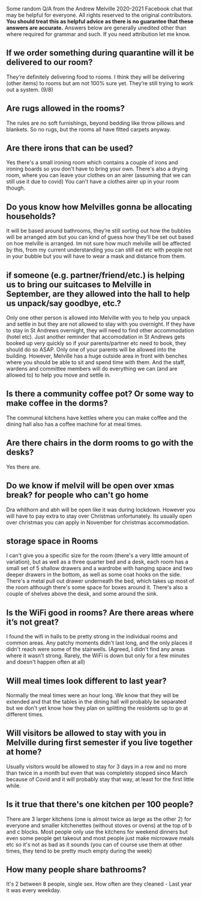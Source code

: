 Some random Q/A from the Andrew Melville 2020-2021 Facebook chat that may be helpful for everyone. All rights reserved to the original contributors. **You should treat this as  helpful advice as there is no guarantee that these answers are accurate.** Answers below are generally unedited other than where required for grammar and such. If you need attribution let me know.

## If we order something during quarantine will it be delivered to our room?

They’re definitely delivering food to rooms. I think they will be delivering (other items) to rooms but am not 100% sure yet. They’re still trying to work out a system. (9/8)

## Are rugs allowed in the rooms?

The rules are no soft furnishings, beyond bedding like throw pillows and blankets. So no rugs, but the rooms all have fitted carpets anyway.

## Are there irons that can be used?

Yes there's a small ironing room which contains a couple of irons and ironing boards so you don't have to bring your own. There's also a drying room, where you can leave your clothes on an airer (assuming that we can still use it due to covid)  You can't have a clothes airer up in your room though.

## Do yous know how Melvilles gonna be allocating households?

It will be based around bathrooms, they’re still sorting out how the bubbles will be arranged atm but you can kind of guess how they’ll be set out based on hoe melville is arranged. Im not sure how much melville will be affected by this, from my current understanding you can still eat etc with people not in your bubble but you will have to wear a mask and distance from them.

## if someone (e.g. partner/friend/etc.) is helping us to bring our suitcases to Melville in September, are they allowed into the hall to help us unpack/say goodbye, etc.?

Only one other person is allowed into Melville with you to help you unpack and settle in but they are not allowed to stay with you overnight. If they have to stay in St Andrews overnight, they will need to find other accommodation (hotel etc). Just another reminder that accomodation in St Andrews gets booked up very quickly so if your parents/partner etc need to book, they should do so ASAP. Only one of your parents will be allowed into the building. However, Melville has a huge outside area in front with benches where you should be able to sit and spend time with them. And the staff, wardens and committee members will do everything we can (and are allowed to) to help you move and settle in.

## Is there a community coffee pot? Or some way to make coffee in the dorms?

The communal kitchens have kettles where you can make coffee and the dining hall also has a coffee machine for at meal times.

## Are there chairs in the dorm rooms to go with the desks?

Yes there are.

## Do we know if melvil will be open over xmas break? for people who can't go home

Dra whithorn and abh will be open like it was during lockdown. However you will have to pay extra to stay over Christmas unfortunately. Its usually open over christmas you can apply in November for christmas accommodation.

## storage space in Rooms

I can't give you a specific size for the room (there's a very little amount of variation), but as well as a three quarter bed and a desk, each room has a small set of 5 shallow drawers and a wardrobe with hanging space and two deeper drawers in the bottom, as well as some coat hooks on the side. There's a metal pull out drawer underneath the bed, which takes up most of the room although there's some space for boxes around it. There's also a couple of shelves above the desk, and some around the sink.
 
## Is the WiFi good in rooms? Are there areas where it’s not great?

I found the wifi in halls to be pretty strong in the individual rooms and common areas. Any patchy moments didn't last long, and the only places it didn't reach were some of the stairwells. (Agreed, I didn't find any areas where it wasn't strong. Rarely, the WiFi is down but only for a few minutes and doesn't happen often at all)

## Will meal times look different to last year?

Normally the meal times were an hour long. We know that they will be extended and that the tables in the dining hall will probably be separated but we don't yet know how they plan on splitting the residents up to go at different times.

## Will visitors be allowed to stay with you in Melville during first semester if you live together at home? 

Usually visitors would be allowed to stay for 3 days in a row and no more than twice in a month but even that was completely stopped since March because of Covid and it will probably stay that way, at least for the first little while.

## Is it true that there's one kitchen per 100 people?

There are 3 larger kitchens (one is almost twice as large as the other 2) for everyone and smaller kitchenettes (without stoves or ovens) at the top of b and c blocks. Most people only use the kitchens for weekend dinners but even some people get takeout and most people just make microwave meals etc so it's not as bad as it sounds (you can of course use them at other times, they tend to be pretty much empty during the week)

## How many people share bathrooms?

It's 2 between 8 people, single sex. How often are they cleaned - Last year it was every weekday.

